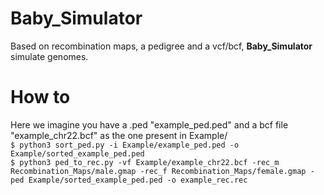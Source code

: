 # Baby_Simulator #
Based on recombination maps, a pedigree and a vcf/bcf, <b>Baby_Simulator</b> simulate genomes.

# How to #
Here we imagine you have a .ped "example_ped.ped" and a bcf file "example_chr22.bcf" as the one present in Example/ \
`$ python3 sort_ped.py -i Example/example_ped.ped -o Example/sorted_example_ped.ped` \
`$ python3 ped_to_rec.py -vf Example/example_chr22.bcf -rec_m Recombination_Maps/male.gmap -rec_f Recombination_Maps/female.gmap -ped Example/sorted_example_ped.ped -o example_rec.rec`
